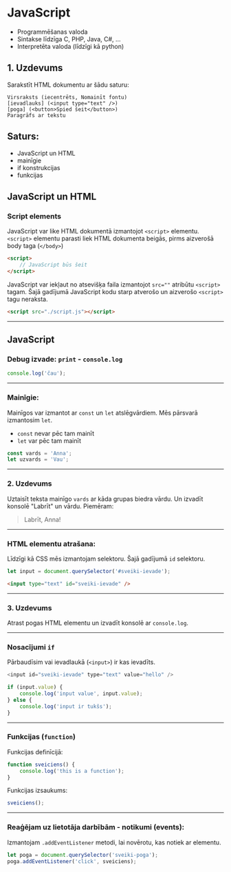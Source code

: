 # JavaScript

- Programmēšanas valoda
- Sintakse līdzīga C, PHP, Java, C#, ...
- Interpretēta valoda (līdzīgi kā python)

## 1. Uzdevums

Sarakstīt HTML dokumentu ar šādu saturu:

```
Virsraksts (iecentrēts, Nomainīt fontu)
[ievadlauks] (<input type="text" />)
[poga] (<button>Spied šeit</button>)
Paragrāfs ar tekstu
```

## Saturs:

- JavaScript un HTML
- mainīgie
- if konstrukcijas
- funkcijas

## JavaScript un HTML

### Script elements

JavaScript var like HTML dokumentā izmantojot `<script>` elementu. `<script>` elementu parasti liek HTML dokumenta beigās, pirms aizverošā body taga (`</body>`)

```html
<script>
    // JavaScript būs šeit
</script>
```

JavaScript var iekļaut no atsevišķa faila izmantojot `src=""` atribūtu `<script>` tagam. Šajā gadījumā JavaScript kodu starp atverošo un aizverošo `<script>` tagu neraksta.

```html
<script src="./script.js"></script>
```

---

## JavaScript

### Debug izvade: `print` - `console.log`

```js
console.log('čau');
```

---

### Mainīgie:

Mainīgos var izmantot ar `const` un `let` atslēgvārdiem. Mēs pārsvarā izmantosim `let`.

- `const` nevar pēc tam mainīt
- `let` var pēc tam mainīt

```js
const vards = 'Anna';
let uzvards = 'Vau';
```

---

### 2. Uzdevums

Uztaisīt teksta mainīgo `vards` ar kāda grupas biedra vārdu. Un izvadīt konsolē "Labrīt" un vārdu. Piemēram:

> Labrīt, Anna!

---

### HTML elementu atrašana:

Līdzīgi kā CSS mēs izmantojam selektoru. Šajā gadījumā `id` selektoru.

```js
let input = document.querySelector('#sveiki-ievade');
```

```html
<input type="text" id="sveiki-ievade" />
```

---

### 3. Uzdevums

Atrast pogas HTML elementu un izvadīt konsolē ar `console.log`.

---

### Nosacījumi `if`

Pārbaudīsim vai ievadlaukā (`<input>`) ir kas ievadīts.

```js
<input id="sveiki-ievade" type="text" value="hello" />
```

```js
if (input.value) {
    console.log('input value', input.value);
} else {
    console.log('input ir tukšs');
}
```

---

### Funkcijas (`function`)

Funkcijas definīcijā:

```js
function sveiciens() {
    console.log('this is a function');
}
```

Funkcijas izsaukums:

```js
sveiciens();
```

---

### Reaģējam uz lietotāja darbībām - notikumi (events):

Izmantojam `.addEventListener` metodi, lai novērotu, kas notiek ar elementu.

```js
let poga = document.querySelector('sveiki-poga');
poga.addEventListener('click', sveiciens);
```

